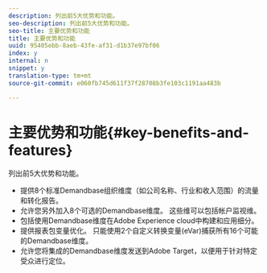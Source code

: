 ```yaml
---
description: 列出前5大优势和功能。
seo-description: 列出前5大优势和功能。
seo-title: 主要优势和功能
title: 主要优势和功能
uuid: 95405ebb-8aeb-43fe-af31-d1b37e97bf06
index: y
internal: n
snippet: y
translation-type: tm+mt
source-git-commit: e060fb745d611f37f28708b3fe103c1191aa483b

---
```



# 主要优势和功能{#key-benefits-and-features}

列出前5大优势和功能。

* 提供8个标准Demandbase组织维度（如公司名称、行业和收入范围）的流量和转化报告。
* 允许您另外加入8个可选的Demandbase维度。 这些维可以包括帐户监视维。
* 包括使用Demandbase维度在Adobe Experience cloud中构建和应用细分。
* 提供报表包变量优化。 只能使用2个自定义转换变量(eVar)捕获所有16个可能的Demandbase维度。
* 允许您将集成的Demandbase维度发送到Adobe Target，以便用于针对特定受众进行定位。

